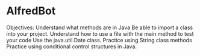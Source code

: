 # AlfredBot
Objectives: Understand what methods are in Java Be able to import a class into your project. Understand how to use a file with the main method to test your code Use the java.util.Date class. Practice using String class methods Practice using conditional control structures in Java.
